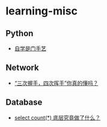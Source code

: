 # learning-misc

## Python

- [自学是门手艺](https://github.com/selfteaching/the-craft-of-selfteaching)

## Network

- [“三次握手，四次挥手”你真的懂吗？](https://mp.weixin.qq.com/s/l1lIUqZ-q5l-G0D21Zlb-w)

## Database

- [select count(*) 底层究竟做了什么？](https://mp.weixin.qq.com/s?__biz=MzUyNDkzNzczNQ==&mid=2247486233&idx=1&sn=2b248891f259c05cf81d1172b288079c)
